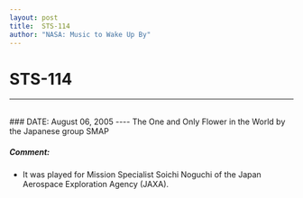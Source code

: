 ```yaml
---
layout: post
title:  STS-114
author: "NASA: Music to Wake Up By"
---
```


# STS-114
----
<br/>
### DATE: August 06, 2005
----
The One and Only Flower in the World by the Japanese group SMAP

##### Comment:
* It was played for Mission Specialist Soichi Noguchi of the Japan Aerospace Exploration Agency (JAXA).
